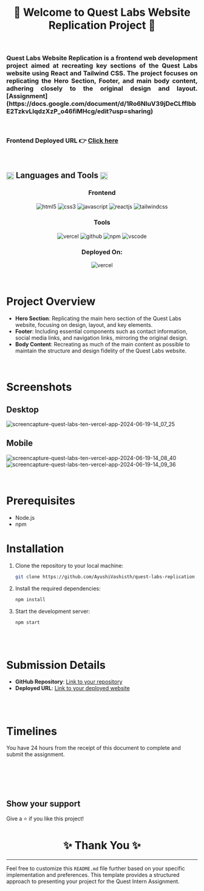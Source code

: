 <h1 align="center">🚀 Welcome to Quest Labs Website Replication Project 🚀</h1>

<br/>
<h3 align="justify" width="80%">
Quest Labs Website Replication is a frontend web development project aimed at recreating key sections of the Quest Labs website using React and Tailwind CSS. The project focuses on replicating the Hero Section, Footer, and main body content, adhering closely to the original design and layout. [Assignment](https://docs.google.com/document/d/1Ro6NluV39jDeCLfflbbE2TzkvLlqdzXzP_o46fiMHcg/edit?usp=sharing)
</h3>

<br/>

### Frontend Deployed URL 👉 [Click here](https://quest-labs-ten.vercel.app/)

<br/>

 <h2 align="left">
<img src="https://art.pixilart.com/486745d4bb1ef18.gif"  width="20" height="20" align="center">
 Languages and Tools
<img src="https://art.pixilart.com/486745d4bb1ef18.gif"  width="20" height="20" align="center">
</h2>
<div align="center">
 
 <div align="center"><h3 align="center">Frontend</h3>
<img src="https://img.shields.io/badge/html5-%23E34F26.svg?style=for-the-badge&logo=html5&logoColor=white" align="center" alt="html5">
<img src = "https://img.shields.io/badge/css3-%231572B6.svg?style=for-the-badge&logo=css3&logoColor=white" align="center" alt="css3">
<img src ="https://img.shields.io/badge/javascript-%23323330.svg?style=for-the-badge&logo=javascript&logoColor=%23F7DF1E" align="center" alt="javascript">
<img src="https://img.shields.io/badge/React-20232A?style=for-the-badge&logo=react&logoColor=61DAFB"  align="center" alt="reactjs" />
<img src="https://img.shields.io/badge/Tailwind_CSS-38B2AC.svg?style=for-the-badge&logo=tailwind-css&logoColor=white"  align="center" alt="tailwindcss" />
</div>

<div align="center"><h3 align="center">Tools</h3> 
<img src="https://img.shields.io/badge/vercel-%23000000.svg?style=for-the-badge&logo=vercel&logoColor=#00C7B7" align="center" alt="vercel"/>
<img src="https://img.shields.io/badge/GitHub-100000?style=for-the-badge&logo=github&logoColor=white"  align="center" alt="github"/>
<img src = "https://img.shields.io/badge/NPM-%23000000.svg?style=for-the-badge&logo=npm&logoColor=white" align="center" alt="npm">
<img src="https://img.shields.io/badge/Visual%20Studio-5C2D91.svg?style=for-the-badge&logo=visual-studio&logoColor=white"  align="center" alt="vscode"/>
</div>
</div>

<div align="center"><h3 align="center">Deployed On:</h3>
  <img src="https://img.shields.io/badge/vercel-%23000000.svg?style=for-the-badge&logo=vercel&logoColor=#00C7B7"  alt="vercel"/>
</div>
</p>

<br/>

# Project Overview

- **Hero Section**: Replicating the main hero section of the Quest Labs website, focusing on design, layout, and key elements.
- **Footer**: Including essential components such as contact information, social media links, and navigation links, mirroring the original design.
- **Body Content**: Recreating as much of the main content as possible to maintain the structure and design fidelity of the Quest Labs website.

<br/>

# Screenshots

## Desktop 
![screencapture-quest-labs-ten-vercel-app-2024-06-19-14_07_25](https://github.com/AyushiVashisth/quest-labs/assets/107119119/1c254d15-2852-4668-a6c8-140530575a67)

## Mobile
![screencapture-quest-labs-ten-vercel-app-2024-06-19-14_08_40](https://github.com/AyushiVashisth/quest-labs/assets/107119119/adbcdb35-7d70-43ef-8b5a-a26eb322b405)
<br/>
![screencapture-quest-labs-ten-vercel-app-2024-06-19-14_09_36](https://github.com/AyushiVashisth/quest-labs/assets/107119119/69a7983f-4efb-4592-9138-5245301a0719)

<br/>

# Prerequisites

- Node.js
- npm

# Installation

1. Clone the repository to your local machine:
   ```sh
   git clone https://github.com/AyushiVashisth/quest-labs-replication
   ```

2. Install the required dependencies:
   ```sh
   npm install
   ```
3. Start the development server:
   ```sh
   npm start
   ```

<br/><br/>

# Submission Details

- **GitHub Repository**: [Link to your repository](https://github.com/AyushiVashisth/quest-labs)
- **Deployed URL**: [Link to your deployed website](https://quest-labs-ten.vercel.app/)

<br/><br/>

# Timelines

You have 24 hours from the receipt of this document to complete and submit the assignment.

<br/><br/>


<br/>

## Show your support

Give a ⭐️ if you like this project!

<h1 align="center">✨ Thank You ✨</h1>

---

Feel free to customize this `README.md` file further based on your specific implementation and preferences. This template provides a structured approach to presenting your project for the Quest Intern Assignment.
